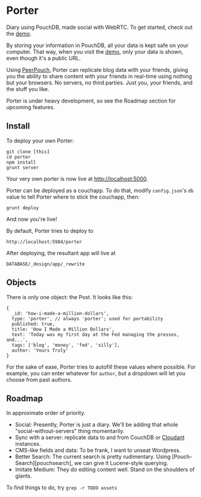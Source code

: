 # Porter

[demo]: http://porter.maxthayer.org
[peerpouch]: derp
[cloudant]: https://cloudant.com

Diary using PouchDB, made social with WebRTC. To get started, check out the [demo][demo].

By storing your information in PouchDB, all your data is kept safe on your computer. That way, when you visit the [demo][demo], only your data is shown, even though it's a public URL.

Using [PeerPouch][peerpouch], Porter can replicate blog data with your friends, giving you the ability to share content with your friends in real-time using nothing but your browsers. No servers, no third parties. Just you, your friends, and the stuff you like.

Porter is under heavy development, so see the Roadmap section for upcoming features.

## Install

To deploy your own Porter:

    git clone [this]
    cd porter
    npm install
    grunt server

Your very own porter is now live at <http://localhost:5000>.

Porter can be deployed as a couchapp. To do that, modify `config.json`'s `db` value to tell Porter where to stick the couchapp, then:

    grunt deploy

And now you're live! 

By default, Porter tries to deploy to

    http://localhost:5984/porter

After deploying, the resultant app will live at

    DATABASE/_design/app/_rewrite

## Objects

There is only one object: the Post. It looks like this:

    {
      _id: 'how-i-made-a-million-dollars',
      type: 'porter', // always 'porter'; used for portability
      published: true,
      title: 'How I Made a Million Dollars',
      text: 'Today was my first day at the Fed managing the presses, and...',
      tags: ['blog', 'money', 'fed', 'silly'],
      author: 'Yours Truly'
    }

For the sake of ease, Porter tries to autofill these values where possible. For example, you can enter whatever for `author`, but a dropdown will let you choose from past authors.

## Roadmap

In approximate order of priority.

* Social: Presently, Porter is just a diary. We'll be adding that whole "social-without-servers" thing momentarily.
* Sync with a server: replicate data to and from CouchDB or [Cloudant][cloudant] instances.
* CMS-like fields and data: To be frank, I want to unseat Wordpress.
* Better Search: The current search is pretty rudimentary. Using [Pouch-Search][pouchsearch], we can give it Lucene-style querying.
* Imitate Medium: They do editing content well. Stand on the shoulders of giants.

To find things to do, try `grep -r TODO assets`
